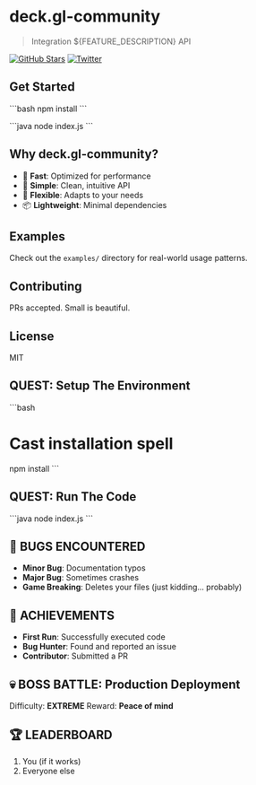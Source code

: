 # deck.gl-community

> Integration ${FEATURE_DESCRIPTION} API

[![GitHub Stars](https://img.shields.io/github/stars/${GITHUB_USER}/deck.gl-community?style=social)]()
[![Twitter](https://img.shields.io/twitter/url?style=social&url=https%3A%2F%2Fgithub.com%2F${GITHUB_USER}%2Fdeck.gl-community)]()

## Get Started

\`\`\`bash
npm install
\`\`\`

\`\`\`java
node index.js
\`\`\`

## Why deck.gl-community?

- 🚀 **Fast**: Optimized for performance
- 🎯 **Simple**: Clean, intuitive API
- 🔧 **Flexible**: Adapts to your needs
- 📦 **Lightweight**: Minimal dependencies

## Examples

Check out the `examples/` directory for real-world usage patterns.

## Contributing

PRs accepted. Small is beautiful.

## License

MIT

## QUEST: Setup The Environment

\`\`\`bash
# Cast installation spell
npm install
\`\`\`

## QUEST: Run The Code

\`\`\`java
node index.js
\`\`\`

## 🐛 BUGS ENCOUNTERED

- **Minor Bug**: Documentation typos
- **Major Bug**: Sometimes crashes
- **Game Breaking**: Deletes your files (just kidding... probably)

## 🎯 ACHIEVEMENTS

- **First Run**: Successfully executed code
- **Bug Hunter**: Found and reported an issue
- **Contributor**: Submitted a PR

## 💀 BOSS BATTLE: Production Deployment

Difficulty: **EXTREME**
Reward: **Peace of mind**

## 🏆 LEADERBOARD

1. You (if it works)
2. Everyone else
